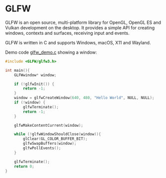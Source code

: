 # GLFW

GLFW is an open source, multi-platform library for OpenGL, OpenGL ES and Vulkan development on the desktop. It provides a simple API for creating windows, contexts and surfaces, receiving input and events.

GLFW is written in C and supports Windows, macOS, X11 and Wayland.

Demo code [glfw_demo.c](__src__/glfw_demo.c) showing a window:

```c++
#include <GLFW/glfw3.h>

int main(){
    GLFWwindow* window;

    if (!glfwInit()) {
        return -1;
    }
    window = glfwCreateWindow(640, 480, "Hello World", NULL, NULL);
    if (!window) {
        glfwTerminate();
        return -1;
    }

    glfwMakeContentCurrent(window);

    while (!glfwWindowShouldClose(window)){
        glClear(GL_COLOR_BUFFER_BIT);
        glfwSwapBuffers(window);
        glfwPollEvents();
    }

    glfwTerminate();
    return 0;
}
```

